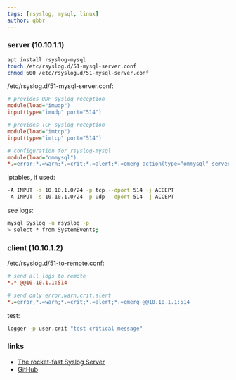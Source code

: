```yaml
---
tags: [rsyslog, mysql, linux]
author: qbbr
---
```


### server (10.10.1.1)

```bash
apt install rsyslog-mysql
touch /etc/rsyslog.d/51-mysql-server.conf
chmod 600 /etc/rsyslog.d/51-mysql-server.conf
```

/etc/rsyslog.d/51-mysql-server.conf:

```ini
# provides UDP syslog reception
module(load="imudp")
input(type="imudp" port="514")

# provides TCP syslog reception
module(load="imtcp")
input(type="imtcp" port="514")

# configuration for rsyslog-mysql
module(load="ommysql")
*.=error;*.=warn;*.=crit;*.=alert;*.=emerg action(type="ommysql" server="localhost" db="Syslog" uid="rsyslog" pwd="MYSQL_PASSWORD")
```

iptables, if used:

```bash
-A INPUT -s 10.10.1.0/24 -p tcp --dport 514 -j ACCEPT
-A INPUT -s 10.10.1.0/24 -p udp --dport 514 -j ACCEPT
```

see logs:

```bash
mysql Syslog -u rsyslog -p
> select * from SystemEvents;
```


### client (10.10.1.2)

/etc/rsyslog.d/51-to-remote.conf:

```ini
# send all logs to remote
*.* @@10.10.1.1:514
```

```ini
# send only error,warn,crit,alert
*.=error;*.=warn;*.=crit;*.=alert;*.=emerg @@10.10.1.1:514
```

test:

```bash
logger -p user.crit "test critical message"
```

### links

 * [The rocket-fast Syslog Server](https://www.rsyslog.com/)
 * [GitHub](https://github.com/rsyslog/rsyslog)
